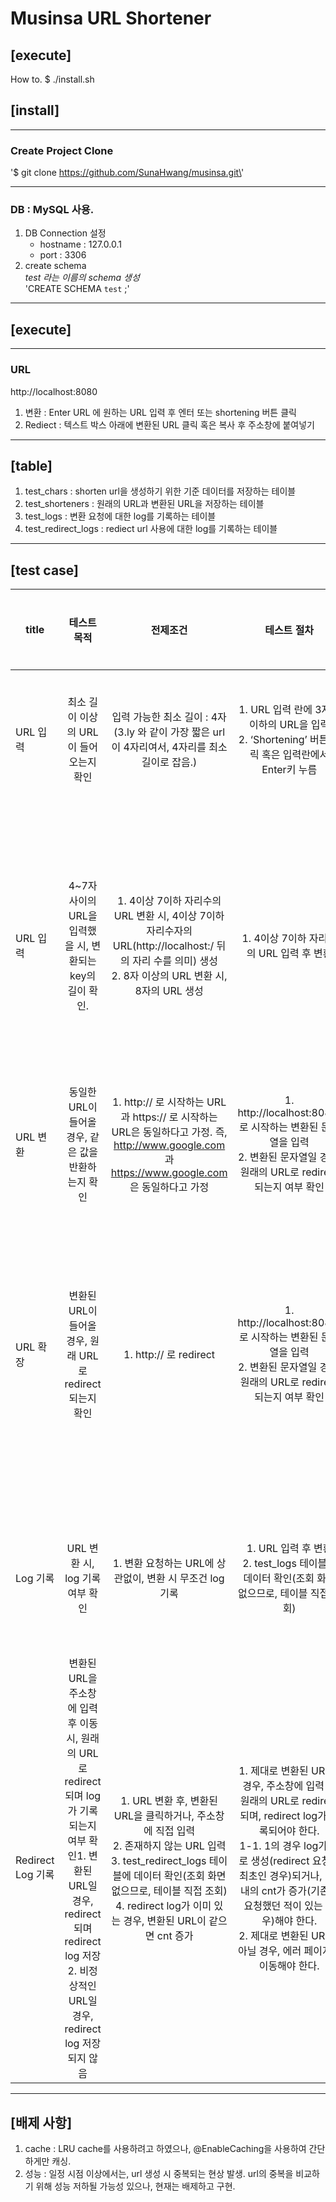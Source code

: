# Musinsa URL Shortener

## [execute]
How to. $ ./install.sh

## [install]
----
### Create Project Clone <br>
\'$ git clone https://github.com/SunaHwang/musinsa.git\'

----
### DB : MySQL 사용.<br>
1. DB Connection 설정<br>
    - hostname : 127.0.0.1
    - port : 3306
2. create schema <br>
*test 라는 이름의 schema 생성*<br>
\'CREATE SCHEMA `test` ;\'
----

## [execute]
---
### URL
http://localhost:8080<br>
1. 변환 : Enter URL 에 원하는 URL 입력 후 엔터 또는 shortening 버튼 클릭
2. Rediect : 텍스트 박스 아래에 변환된 URL 클릭 혹은 복사 후 주소창에 붙여넣기
----

## [table]
1. test_chars : shorten url을 생성하기 위한 기준 데이터를 저장하는 테이블
2. test_shorteners : 원래의 URL과 변환된 URL을 저장하는 테이블
3. test_logs : 변환 요청에 대한 log를 기록하는 테이블
4. test_redirect_logs : rediect url 사용에 대한 log를 기록하는 테이블

----
## [test case]<br>

|title|테스트목적|전제조건|테스트 절차|기대 결과|테스트 결과|
|---|:---:|:---:|:---:|:---:|:---:|
|URL 입력|최소 길이 이상의 URL이 들어오는지 확인|입력 가능한 최소 길이 : 4자 (3.ly 와 같이 가장 짧은 url이 4자리여서, 4자리를 최소 길이로 잡음.)|1. URL 입력 란에 3자리 이하의 URL을 입력<br>2. ‘Shortening’ 버튼 클릭 혹은 입력란에서 Enter키 누름|최소 4글자 이상을 입력해주세요.’ 라는 alert창이 팝업되어야 한다.|OK|
|URL 입력|4~7자 사이의 URL을 입력했을 시, 변환되는 key의 길이 확인.|1. 4이상 7이하 자리수의 URL 변환 시, 4이상 7이하 자리수자의 URL(http://localhost:/ 뒤의 자리 수를 의미) 생성<br>2. 8자 이상의 URL 변환 시, 8자의 URL 생성|1. 4이상 7이하 자리수의 URL 입력 후 변환|1. 4이상 7이하 자리수의 URL은 URL 역시 4이상 7이하 자리수자로 생성<br>2. 8자 이상의 URL은 무조건 8자리의 URL로 변환|OK|
|URL 변환|동일한 URL이 들어올 경우, 같은 값을 반환하는지 확인| 1. http:// 로 시작하는 URL과 https:// 로 시작하는 URL은 동일하다고 가정. 즉, http://www.google.com 과 https://www.google.com 은 동일하다고 가정|1. http://localhost:8080/ 로 시작하는 변환된 문자열을 입력<br>2. 변환된 문자열일 경우, 원래의 URL로 redirect되는지 여부 확인|모두 같은 URL로 변환되어야 한다.|OK|
|URL 확장|변환된 URL이 들어올 경우, 원래 URL로 redirect 되는지 확인|1. http:// 로 redirect|1. http://localhost:8080/ 로 시작하는 변환된 문자열을 입력<br>2. 변환된 문자열일 경우, 원래의 URL로 redirect되는지 여부 확인|1. 해당 URL이 변환된 URL일 경우 http:// + 원래URL 주소로 redirect 되어야 한다.<br>2. 변환된 URL이 아닐 경우, error page로 이동한다.|OK|
|Log 기록|URL 변환 시, log 기록 여부 확인|1. 변환 요청하는 URL에 상관없이, 변환 시 무조건 log 기록| 1. URL 입력 후 변환<br>2. test_logs 테이블에 데이터 확인(조회 화면 없으므로, 테이블 직접 조회)| 1. URL 변환 시, 변환 요청한 URL과 변환 요청한 일시가 기록되어야 한다.|OK|
|Redirect Log 기록|변환된 URL을 주소창에 입력 후 이동 시, 원래의 URL로 redirect되며 log가 기록되는지 여부 확인1. 변환된 URL일 경우, redirect 되며 redirect log 저장<br>2. 비정상적인 URL일 경우, redirect log 저장되지 않음|1. URL 변환 후, 변환된 URL을 클릭하거나, 주소창에 직접 입력<br>2. 존재하지 않는 URL 입력<br>3. test_redirect_logs 테이블에 데이터 확인(조회 화면 없으므로, 테이블 직접 조회)<br>4. redirect log가 이미 있는 경우, 변환된 URL이 같으면 cnt 증가| 1. 제대로 변환된 URL일 경우, 주소창에 입력 시 원래의 URL로 redirect 되며, redirect log가 기록되어야 한다.<br>1-1. 1의 경우 log가 새로 생성(redirect 요청이 최초인 경우)되거나, log 내의 cnt가 증가(기존에 요청했던 적이 있는 경우)해야 한다.<br>2. 제대로 변환된 URL이 아닐 경우, 에러 페이지로 이동해야 한다.|OK|

----
## [배제 사항]
1. cache : LRU cache를 사용하려고 하였으나, @EnableCaching을 사용하여 간단하게만 캐싱.
2. 성능 : 일정 시점 이상에서는, url 생성 시 중복되는 현상 발생. url의 중복을 비교하기 위해 성능 저하될 가능성 있으나, 현재는 배제하고 구현.
